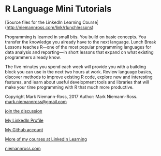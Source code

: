 # R Language Mini Tutorials
[Source files for the LinkedIn Learning Course] (http://niemannross.com/link/rlunchlessons)

Programming is learned in small bits. You build on basic concepts. You transfer the knowledge you already have to the next language. Lunch Break Lessons teaches R—one of the most popular programming languages for data analysis and reporting—in short lessons that expand on what existing programmers already know.

The five minutes you spend each week will provide you with a building block you can use in the next two hours at work. Review language basics, discover methods to improve existing R code, explore new and interesting features, and learn about useful development tools and libraries that will make your time programming with R that much more productive.

Copyright Mark Niemann-Ross, 2017
Author: Mark Niemann-Ross. mark.niemannross@gmail.com

[join the discussion](https://groups.google.com/d/forum/r-for-data-science-lunchbreak-lessons)

[My LinkedIn Profile](https://www.linkedin.com/in/markniemannross/)

[My Github account](https://github.com/mnr)

[More of my courses at LinkedIn Learning](https://www.linkedin.com/learning/search?entityType=COURSE&keywords=mark%20niemann-ross?trk=insiders_215756_learning)

[niemannross.com](http://www.niemannross.com)

